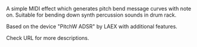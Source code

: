 A simple MIDI effect which generates pitch bend message curves with note on.
Suitable for bending down synth percussion sounds in drum rack.

Based on the device "PitchW ADSR" by LAEX with additional features.

Check URL for more descriptions.